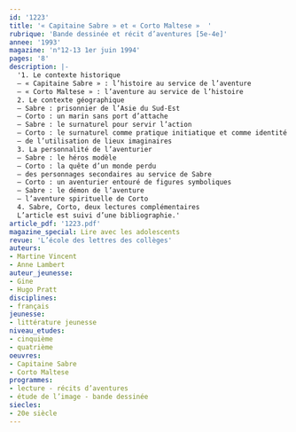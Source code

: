 ```yaml
---
id: '1223'
title: '« Capitaine Sabre » et « Corto Maltese »  '
rubrique: 'Bande dessinée et récit d’aventures [5e-4e]'
annee: '1993'
magazine: 'n°12-13 1er juin 1994'
pages: '8'
description: |-
  '1. Le contexte historique
  – « Capitaine Sabre » : l’histoire au service de l’aventure
  – « Corto Maltese » : l’aventure au service de l’histoire
  2. Le contexte géographique
  – Sabre : prisonnier de l’Asie du Sud-Est
  – Corto : un marin sans port d’attache
  – Sabre : le surnaturel pour servir l’action
  – Corto : le surnaturel comme pratique initiatique et comme identité
  – de l’utilisation de lieux imaginaires
  3. La personnalité de l’aventurier
  – Sabre : le héros modèle
  – Corto : la quête d’un monde perdu
  – des personnages secondaires au service de Sabre
  – Corto : un aventurier entouré de figures symboliques
  – Sabre : le démon de l’aventure
  – l’aventure spirituelle de Corto
  4. Sabre, Corto, deux lectures complémentaires
  L’article est suivi d’une bibliographie.'
article_pdf: '1223.pdf'
magazine_special: Lire avec les adolescents
revue: 'L’école des lettres des collèges'
auteurs:
- Martine Vincent
- Anne Lambert
auteur_jeunesse:
- Gine
- Hugo Pratt
disciplines:
- français
jeunesse:
- littérature jeunesse
niveau_etudes:
- cinquième
- quatrième
oeuvres:
- Capitaine Sabre
- Corto Maltese
programmes:
- lecture - récits d’aventures
- étude de l’image - bande dessinée
siecles:
- 20e siècle
---
```

